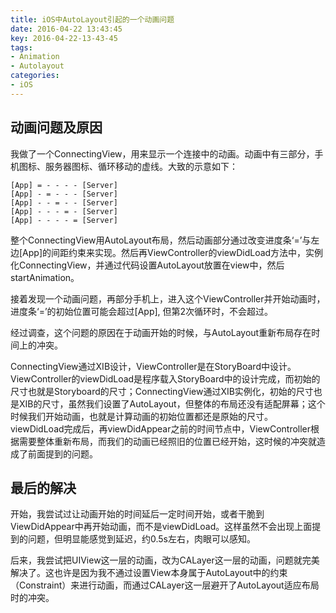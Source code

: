 ```yaml
---
title: iOS中AutoLayout引起的一个动画问题
date: 2016-04-22 13:43:45
key: 2016-04-22-13-43-45
tags:
- Animation
- Autolayout
categories:
- iOS
---
```


## 动画问题及原因
我做了一个ConnectingView，用来显示一个连接中的动画。动画中有三部分，手机图标、服务器图标、循环移动的虚线。大致的示意如下：

    [App] = - - - - [Server]
    [App] - = - - - [Server]
    [App] - - = - - [Server]
    [App] - - - = - [Server]
    [App] - - - - = [Server]

整个ConnectingView用AutoLayout布局，然后动画部分通过改变进度条‘=’与左边[App]的间距约束来实现。然后再ViewController的viewDidLoad方法中，实例化ConnectingView，并通过代码设置AutoLayout放置在view中，然后startAnimation。

<!-- more -->

接着发现一个动画问题，再部分手机上，进入这个ViewController并开始动画时，进度条‘=’的初始位置可能会超过[App], 但第2次循环时，不会超过。

经过调查，这个问题的原因在于动画开始的时候，与AutoLayout重新布局存在时间上的冲突。

ConnectingView通过XIB设计，ViewController是在StoryBoard中设计。ViewController的viewDidLoad是程序载入StoryBoard中的设计完成，而初始的尺寸也就是Storyboard的尺寸；ConnectingView通过XIB实例化，初始的尺寸也是XIB的尺寸，虽然我们设置了AutoLayout，但整体的布局还没有适配屏幕；这个时候我们开始动画，也就是计算动画的初始位置都还是原始的尺寸。viewDidLoad完成后，再viewDidAppear之前的时间节点中，ViewController根据需要整体重新布局，而我们的动画已经照旧的位置已经开始，这时候的冲突就造成了前面提到的问题。

## 最后的解决
开始，我尝试过让动画开始的时间延后一定时间开始，或者干脆到ViewDidAppear中再开始动画，而不是viewDidLoad。这样虽然不会出现上面提到的问题，但明显能感觉到延迟，约0.5s左右，肉眼可以感知。

后来，我尝试把UIView这一层的动画，改为CALayer这一层的动画，问题就完美解决了。这也许是因为我不通过设置View本身属于AutoLayout中的约束（Constraint）来进行动画，而通过CALayer这一层避开了AutoLayout适应布局时的冲突。
